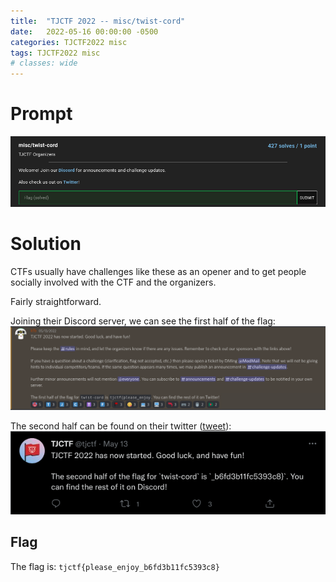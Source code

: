 ```yaml
---
title:  "TJCTF 2022 -- misc/twist-cord"
date:   2022-05-16 00:00:00 -0500
categories: TJCTF2022 misc
tags: TJCTF2022 misc
# classes: wide
---
```

# Prompt
![Challenge Prompt](/assets/img/tjctf2022/twist-cord/0-prompt.png)

# Solution
CTFs usually have challenges like these as an opener and to get people socially involved with the CTF and the organizers.

Fairly straightforward.

Joining their Discord server, we can see the first half of the flag:
![First half of flag on Discord announcement](/assets/img/tjctf2022/twist-cord/1-discord.png)

The second half can be found on their twitter ([tweet](https://twitter.com/tjctf/status/1525249528491823111?s=20&t=BK0gOQvNN4hPLM_GVod71w)):
![Second half of flag on Discord announcement](/assets/img/tjctf2022/twist-cord/2-tweet.png)

## Flag
The flag is: `tjctf{please_enjoy_b6fd3b11fc5393c8}`
